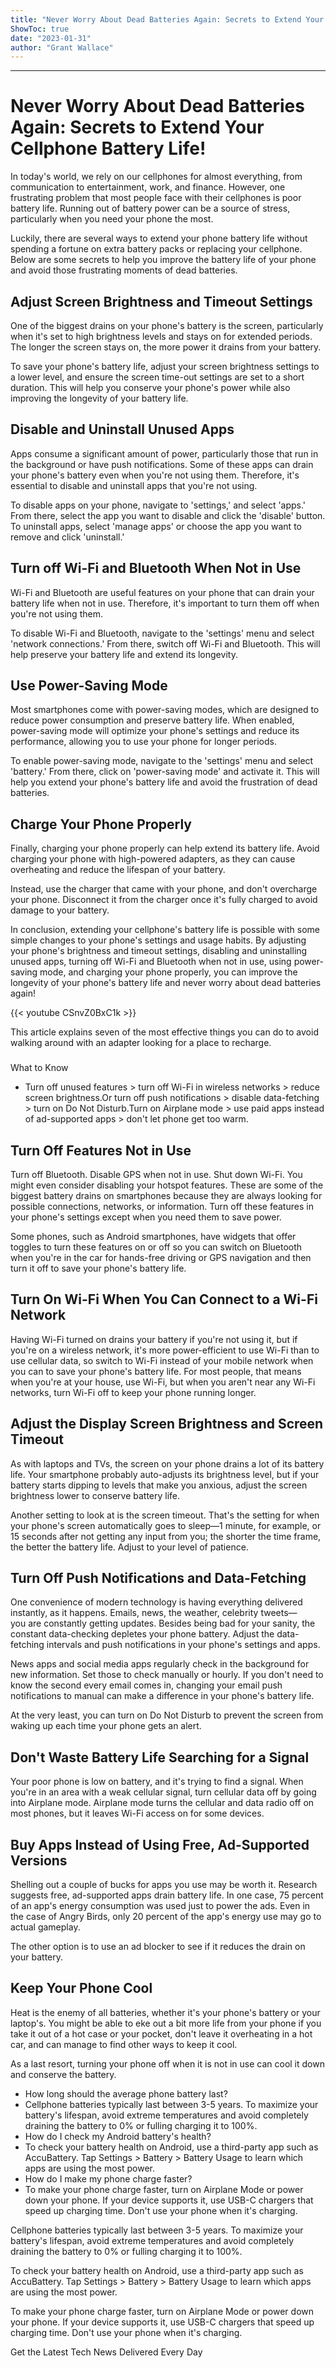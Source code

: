```yaml
---
title: "Never Worry About Dead Batteries Again: Secrets to Extend Your Cellphone Battery Life!"
ShowToc: true 
date: "2023-01-31"
author: "Grant Wallace"
---
```

*****
# Never Worry About Dead Batteries Again: Secrets to Extend Your Cellphone Battery Life!

In today's world, we rely on our cellphones for almost everything, from communication to entertainment, work, and finance. However, one frustrating problem that most people face with their cellphones is poor battery life. Running out of battery power can be a source of stress, particularly when you need your phone the most.

Luckily, there are several ways to extend your phone battery life without spending a fortune on extra battery packs or replacing your cellphone. Below are some secrets to help you improve the battery life of your phone and avoid those frustrating moments of dead batteries.

## Adjust Screen Brightness and Timeout Settings

One of the biggest drains on your phone's battery is the screen, particularly when it's set to high brightness levels and stays on for extended periods. The longer the screen stays on, the more power it drains from your battery.

To save your phone's battery life, adjust your screen brightness settings to a lower level, and ensure the screen time-out settings are set to a short duration. This will help you conserve your phone's power while also improving the longevity of your battery life.

## Disable and Uninstall Unused Apps

Apps consume a significant amount of power, particularly those that run in the background or have push notifications. Some of these apps can drain your phone's battery even when you're not using them. Therefore, it's essential to disable and uninstall apps that you're not using.

To disable apps on your phone, navigate to 'settings,' and select 'apps.' From there, select the app you want to disable and click the 'disable' button. To uninstall apps, select 'manage apps' or choose the app you want to remove and click 'uninstall.'

## Turn off Wi-Fi and Bluetooth When Not in Use

Wi-Fi and Bluetooth are useful features on your phone that can drain your battery life when not in use. Therefore, it's important to turn them off when you're not using them.

To disable Wi-Fi and Bluetooth, navigate to the 'settings' menu and select 'network connections.' From there, switch off Wi-Fi and Bluetooth. This will help preserve your battery life and extend its longevity.

## Use Power-Saving Mode

Most smartphones come with power-saving modes, which are designed to reduce power consumption and preserve battery life. When enabled, power-saving mode will optimize your phone's settings and reduce its performance, allowing you to use your phone for longer periods.

To enable power-saving mode, navigate to the 'settings' menu and select 'battery.' From there, click on 'power-saving mode' and activate it. This will help you extend your phone's battery life and avoid the frustration of dead batteries.

## Charge Your Phone Properly

Finally, charging your phone properly can help extend its battery life. Avoid charging your phone with high-powered adapters, as they can cause overheating and reduce the lifespan of your battery.

Instead, use the charger that came with your phone, and don't overcharge your phone. Disconnect it from the charger once it's fully charged to avoid damage to your battery.

In conclusion, extending your cellphone's battery life is possible with some simple changes to your phone's settings and usage habits. By adjusting your phone's brightness and timeout settings, disabling and uninstalling unused apps, turning off Wi-Fi and Bluetooth when not in use, using power-saving mode, and charging your phone properly, you can improve the longevity of your phone's battery life and never worry about dead batteries again!

{{< youtube CSnvZ0BxC1k >}} 




This article explains seven of the most effective things you can do to avoid walking around with an adapter looking for a place to recharge.

 
### 
What to Know
 
- Turn off unused features > turn off Wi-Fi in wireless networks > reduce screen brightness.Or turn off push notifications > disable data-fetching > turn on Do Not Disturb.Turn on Airplane mode > use paid apps instead of ad-supported apps > don't let phone get too warm.

 
##   Turn Off Features Not in Use  
 

Turn off Bluetooth. Disable GPS when not in use. Shut down Wi-Fi. You might even consider disabling your hotspot features. These are some of the biggest battery drains on smartphones because they are always looking for possible connections, networks, or information. Turn off these features in your phone's settings except when you need them to save power.

 

Some phones, such as Android smartphones, have widgets that offer toggles to turn these features on or off so you can switch on Bluetooth when you're in the car for hands-free driving or GPS navigation and then turn it off to save your phone's battery life.

 
##   Turn On Wi-Fi When You Can Connect to a Wi-Fi Network  
 

Having Wi-Fi turned on drains your battery if you're not using it, but if you're on a wireless network, it's more power-efficient to use Wi-Fi than to use cellular data, so switch to Wi-Fi instead of your mobile network when you can to save your phone's battery life. For most people, that means when you're at your house, use Wi-Fi, but when you aren't near any Wi-Fi networks, turn Wi-Fi off to keep your phone running longer.

 
##   Adjust the Display Screen Brightness and Screen Timeout  
 

As with laptops and TVs, the screen on your phone drains a lot of its battery life. Your smartphone probably auto-adjusts its brightness level, but if your battery starts dipping to levels that make you anxious, adjust the screen brightness lower to conserve battery life.

 

Another setting to look at is the screen timeout. That's the setting for when your phone's screen automatically goes to sleep—1 minute, for example, or 15 seconds after not getting any input from you; the shorter the time frame, the better the battery life. Adjust to your level of patience.

 
##   Turn Off Push Notifications and Data-Fetching  
 

One convenience of modern technology is having everything delivered instantly, as it happens. Emails, news, the weather, celebrity tweets—you are constantly getting updates. Besides being bad for your sanity, the constant data-checking depletes your phone battery. Adjust the data-fetching intervals and push notifications in your phone's settings and apps.

 

News apps and social media apps regularly check in the background for new information. Set those to check manually or hourly. If you don't need to know the second every email comes in, changing your email push notifications to manual can make a difference in your phone's battery life.

 

At the very least, you can turn on Do Not Disturb to prevent the screen from waking up each time your phone gets an alert.

 
##   Don't Waste Battery Life Searching for a Signal  
 

Your poor phone is low on battery, and it's trying to find a signal. When you're in an area with a weak cellular signal, turn cellular data off by going into Airplane mode. Airplane mode turns the cellular and data radio off on most phones, but it leaves Wi-Fi access on for some devices.

 
##   Buy Apps Instead of Using Free, Ad-Supported Versions  
 

Shelling out a couple of bucks for apps you use may be worth it. Research suggests free, ad-supported apps drain battery life. In one case, 75 percent of an app's energy consumption was used just to power the ads. Even in the case of Angry Birds, only 20 percent of the app's energy use may go to actual gameplay.

 

The other option is to use an ad blocker to see if it reduces the drain on your battery.

 
##   Keep Your Phone Cool  
 

Heat is the enemy of all batteries, whether it's your phone's battery or your laptop's. You might be able to eke out a bit more life from your phone if you take it out of a hot case or your pocket, don't leave it overheating in a hot car, and can manage to find other ways to keep it cool.

 

As a last resort, turning your phone off when it is not in use can cool it down and conserve the battery.

 
- How long should the average phone battery last?
 - Cellphone batteries typically last between 3-5 years. To maximize your battery's lifespan, avoid extreme temperatures and avoid completely draining the battery to 0% or fulling charging it to 100%.
 - How do I check my Android battery's health?
 - To check your battery health on Android, use a third-party app such as AccuBattery. Tap Settings > Battery > Battery Usage to learn which apps are using the most power.
 - How do I make my phone charge faster?
 - To make your phone charge faster, turn on Airplane Mode or power down your phone. If your device supports it, use USB-C chargers that speed up charging time. Don't use your phone when it's charging.

 
Cellphone batteries typically last between 3-5 years. To maximize your battery's lifespan, avoid extreme temperatures and avoid completely draining the battery to 0% or fulling charging it to 100%.
 
To check your battery health on Android, use a third-party app such as AccuBattery. Tap Settings > Battery > Battery Usage to learn which apps are using the most power.
 
To make your phone charge faster, turn on Airplane Mode or power down your phone. If your device supports it, use USB-C chargers that speed up charging time. Don't use your phone when it's charging.
 

Get the Latest Tech News Delivered Every Day




